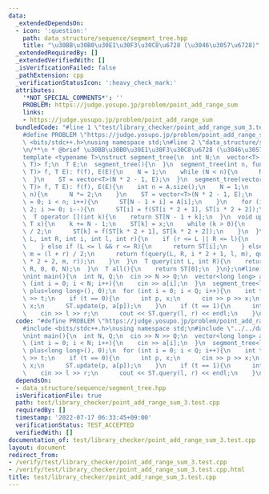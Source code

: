 ```yaml
---
data:
  _extendedDependsOn:
  - icon: ':question:'
    path: data_structure/sequence/segment_tree.hpp
    title: "\u30BB\u30B0\u30E1\u30F3\u30C8\u6728 (\u3046\u3057\u6728)"
  _extendedRequiredBy: []
  _extendedVerifiedWith: []
  _isVerificationFailed: false
  _pathExtension: cpp
  _verificationStatusIcon: ':heavy_check_mark:'
  attributes:
    '*NOT_SPECIAL_COMMENTS*': ''
    PROBLEM: https://judge.yosupo.jp/problem/point_add_range_sum
    links:
    - https://judge.yosupo.jp/problem/point_add_range_sum
  bundledCode: "#line 1 \"test/library_checker/point_add_range_sum_3.test.cpp\"\n\
    #define PROBLEM \"https://judge.yosupo.jp/problem/point_add_range_sum\"\n#include\
    \ <bits/stdc++.h>\nusing namespace std;\n#line 2 \"data_structure/sequence/segment_tree.hpp\"\
    \n/**\n * @brief \u30BB\u30B0\u30E1\u30F3\u30C8\u6728 (\u3046\u3057\u6728)\n*/\n\
    template <typename T>\nstruct segment_tree{\n  int N;\n  vector<T> ST;\n  function<T(T,\
    \ T)> f;\n  T E;\n  segment_tree(){\n  }\n  segment_tree(int n, function<T(T,\
    \ T)> f, T E): f(f), E(E){\n    N = 1;\n    while (N < n){\n      N *= 2;\n  \
    \  }\n    ST = vector<T>(N * 2 - 1, E);\n  }\n  segment_tree(vector<T> A, function<T(T,\
    \ T)> f, T E): f(f), E(E){\n    int n = A.size();\n    N = 1;\n    while (N <\
    \ n){\n      N *= 2;\n    }\n    ST = vector<T>(N * 2 - 1, E);\n    for (int i\
    \ = 0; i < n; i++){\n      ST[N - 1 + i] = A[i];\n    }\n    for (int i = N -\
    \ 2; i >= 0; i--){\n      ST[i] = f(ST[i * 2 + 1], ST[i * 2 + 2]);\n    }\n  }\n\
    \  T operator [](int k){\n    return ST[N - 1 + k];\n  }\n  void update(int k,\
    \ T x){\n    k += N - 1;\n    ST[k] = x;\n    while (k > 0){\n      k = (k - 1)\
    \ / 2;\n      ST[k] = f(ST[k * 2 + 1], ST[k * 2 + 2]);\n    }\n  }\n  T query(int\
    \ L, int R, int i, int l, int r){\n    if (r <= L || R <= l){\n      return E;\n\
    \    } else if (L <= l && r <= R){\n      return ST[i];\n    } else {\n      int\
    \ m = (l + r) / 2;\n      return f(query(L, R, i * 2 + 1, l, m), query(L, R, i\
    \ * 2 + 2, m, r));\n    }\n  }\n  T query(int L, int R){\n    return query(L,\
    \ R, 0, 0, N);\n  }\n  T all(){\n    return ST[0];\n  }\n};\n#line 5 \"test/library_checker/point_add_range_sum_3.test.cpp\"\
    \nint main(){\n  int N, Q;\n  cin >> N >> Q;\n  vector<long long> a(N);\n  for\
    \ (int i = 0; i < N; i++){\n    cin >> a[i];\n  }\n  segment_tree<long long> ST(a,\
    \ plus<long long>(), 0);\n  for (int i = 0; i < Q; i++){\n    int t;\n    cin\
    \ >> t;\n    if (t == 0){\n      int p, x;\n      cin >> p >> x;\n      a[p] +=\
    \ x;\n      ST.update(p, a[p]);\n    }\n    if (t == 1){\n      int l, r;\n  \
    \    cin >> l >> r;\n      cout << ST.query(l, r) << endl;\n    }\n  }\n}\n"
  code: "#define PROBLEM \"https://judge.yosupo.jp/problem/point_add_range_sum\"\n\
    #include <bits/stdc++.h>\nusing namespace std;\n#include \"../../data_structure/sequence/segment_tree.hpp\"\
    \nint main(){\n  int N, Q;\n  cin >> N >> Q;\n  vector<long long> a(N);\n  for\
    \ (int i = 0; i < N; i++){\n    cin >> a[i];\n  }\n  segment_tree<long long> ST(a,\
    \ plus<long long>(), 0);\n  for (int i = 0; i < Q; i++){\n    int t;\n    cin\
    \ >> t;\n    if (t == 0){\n      int p, x;\n      cin >> p >> x;\n      a[p] +=\
    \ x;\n      ST.update(p, a[p]);\n    }\n    if (t == 1){\n      int l, r;\n  \
    \    cin >> l >> r;\n      cout << ST.query(l, r) << endl;\n    }\n  }\n}"
  dependsOn:
  - data_structure/sequence/segment_tree.hpp
  isVerificationFile: true
  path: test/library_checker/point_add_range_sum_3.test.cpp
  requiredBy: []
  timestamp: '2022-07-17 06:33:45+09:00'
  verificationStatus: TEST_ACCEPTED
  verifiedWith: []
documentation_of: test/library_checker/point_add_range_sum_3.test.cpp
layout: document
redirect_from:
- /verify/test/library_checker/point_add_range_sum_3.test.cpp
- /verify/test/library_checker/point_add_range_sum_3.test.cpp.html
title: test/library_checker/point_add_range_sum_3.test.cpp
---
```

